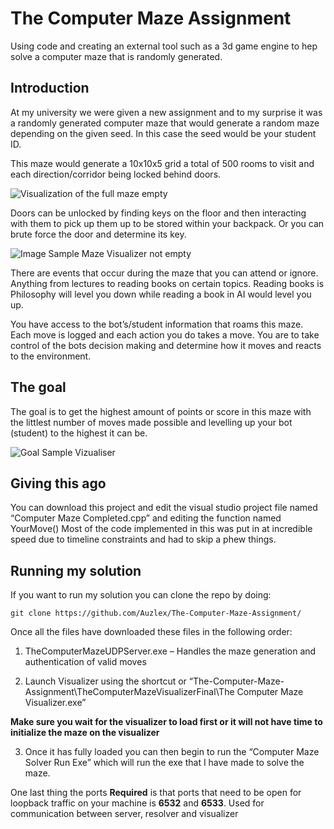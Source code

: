 # The Computer Maze Assignment
Using code and creating an external tool such as a 3d game engine to hep solve a computer maze that is randomly generated.

## Introduction
At my university we were given a new assignment and to my surprise it was a randomly generated computer maze that would generate a random maze depending on the given seed. In this case the seed would be your student ID.

This maze would generate a 10x10x5 grid a total of 500 rooms to visit and each direction/corridor being locked behind doors.

![Visualization of the full maze empty](https://i.imgur.com/bijxKH6.png)

Doors can be unlocked by finding keys on the floor and then interacting with them to pick up them up to be stored within your backpack. Or you can brute force the door and determine its key.

![Image Sample Maze Visualizer not empty](https://i.imgur.com/ImBZX8Q.png)

There are events that occur during the maze that you can attend or ignore. Anything from lectures to reading books on certain topics. Reading books is Philosophy will level you down while reading a book in AI would level you up.

You have access to the bot’s/student information that roams this maze.
Each move is logged and each action you do takes a move.
You are to take control of the bots decision making and determine how it moves and reacts to the environment. 

## The goal
The goal is to get the highest amount of points or score in this maze with the littlest number of moves made possible and levelling up your bot (student) to the highest it can be.

![Goal Sample Vizualiser](https://i.imgur.com/KunXgnX.png)

## Giving this ago
You can download this project and edit the visual studio project file named “Computer Maze Completed.cpp” and editing the function named YourMove()
Most of the code implemented in this was put in at incredible speed due to timeline constraints and had to skip a phew things.

## Running my solution

If you want to run my solution you can clone the repo by doing:

`git clone https://github.com/Auzlex/The-Computer-Maze-Assignment/`

Once all the files have downloaded these files in the following order:

1. TheComputerMazeUDPServer.exe – Handles the maze generation and authentication of valid moves

2. Launch Visualizer using the shortcut or “The-Computer-Maze-Assignment\TheComputerMazeVisualizerFinal\The Computer Maze Visualizer.exe”

**Make sure you wait for the visualizer to load first or it will not have time to initialize the maze on the visualizer**

3. Once it has fully loaded you can then begin to run the “Computer Maze Solver Run Exe” which will run the exe that I have made to solve the maze.

One last thing the ports **Required** is that ports that need to be open for loopback traffic on your machine is **6532** and **6533**. Used for communication between server, resolver and visualizer
